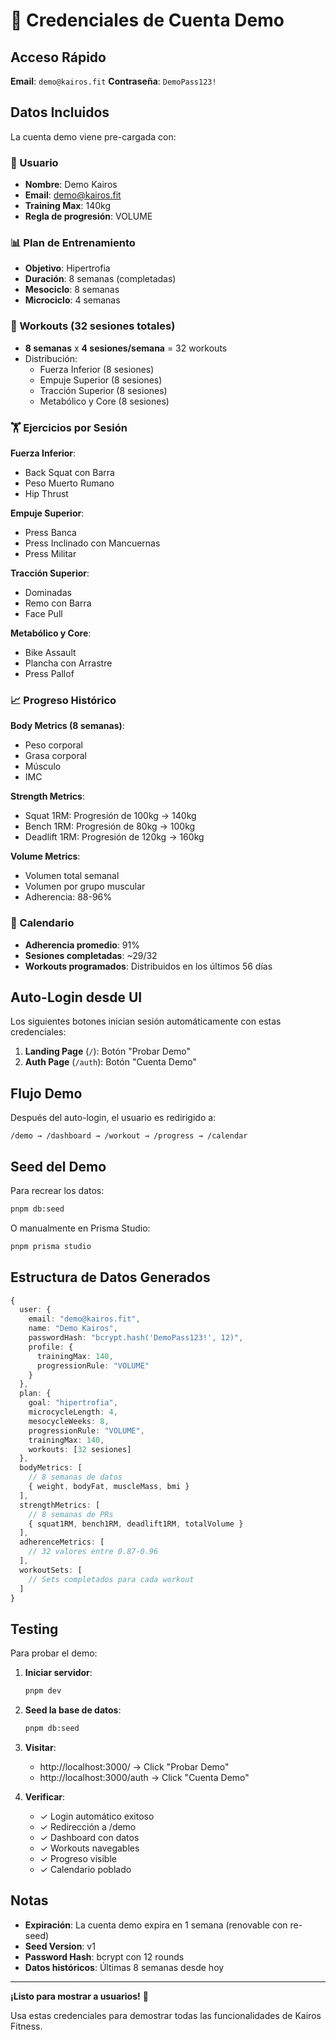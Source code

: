 # 🎯 Credenciales de Cuenta Demo

## Acceso Rápido

**Email**: `demo@kairos.fit`
**Contraseña**: `DemoPass123!`

## Datos Incluidos

La cuenta demo viene pre-cargada con:

### 👤 Usuario
- **Nombre**: Demo Kairos
- **Email**: demo@kairos.fit
- **Training Max**: 140kg
- **Regla de progresión**: VOLUME

### 📊 Plan de Entrenamiento
- **Objetivo**: Hipertrofia
- **Duración**: 8 semanas (completadas)
- **Mesociclo**: 8 semanas
- **Microciclo**: 4 semanas

### 💪 Workouts (32 sesiones totales)
- **8 semanas** x **4 sesiones/semana** = 32 workouts
- Distribución:
  - Fuerza Inferior (8 sesiones)
  - Empuje Superior (8 sesiones)
  - Tracción Superior (8 sesiones)
  - Metabólico y Core (8 sesiones)

### 🏋️ Ejercicios por Sesión

**Fuerza Inferior**:
- Back Squat con Barra
- Peso Muerto Rumano
- Hip Thrust

**Empuje Superior**:
- Press Banca
- Press Inclinado con Mancuernas
- Press Militar

**Tracción Superior**:
- Dominadas
- Remo con Barra
- Face Pull

**Metabólico y Core**:
- Bike Assault
- Plancha con Arrastre
- Press Pallof

### 📈 Progreso Histórico

**Body Metrics (8 semanas)**:
- Peso corporal
- Grasa corporal
- Músculo
- IMC

**Strength Metrics**:
- Squat 1RM: Progresión de 100kg → 140kg
- Bench 1RM: Progresión de 80kg → 100kg
- Deadlift 1RM: Progresión de 120kg → 160kg

**Volume Metrics**:
- Volumen total semanal
- Volumen por grupo muscular
- Adherencia: 88-96%

### 📅 Calendario
- **Adherencia promedio**: 91%
- **Sesiones completadas**: ~29/32
- **Workouts programados**: Distribuidos en los últimos 56 días

## Auto-Login desde UI

Los siguientes botones inician sesión automáticamente con estas credenciales:

1. **Landing Page** (`/`): Botón "Probar Demo"
2. **Auth Page** (`/auth`): Botón "Cuenta Demo"

## Flujo Demo

Después del auto-login, el usuario es redirigido a:

```
/demo → /dashboard → /workout → /progress → /calendar
```

## Seed del Demo

Para recrear los datos:

```bash
pnpm db:seed
```

O manualmente en Prisma Studio:

```bash
pnpm prisma studio
```

## Estructura de Datos Generados

```typescript
{
  user: {
    email: "demo@kairos.fit",
    name: "Demo Kairos",
    passwordHash: "bcrypt.hash('DemoPass123!', 12)",
    profile: {
      trainingMax: 140,
      progressionRule: "VOLUME"
    }
  },
  plan: {
    goal: "hipertrofia",
    microcycleLength: 4,
    mesocycleWeeks: 8,
    progressionRule: "VOLUME",
    trainingMax: 140,
    workouts: [32 sesiones]
  },
  bodyMetrics: [
    // 8 semanas de datos
    { weight, bodyFat, muscleMass, bmi }
  ],
  strengthMetrics: [
    // 8 semanas de PRs
    { squat1RM, bench1RM, deadlift1RM, totalVolume }
  ],
  adherenceMetrics: [
    // 32 valores entre 0.87-0.96
  ],
  workoutSets: [
    // Sets completados para cada workout
  ]
}
```

## Testing

Para probar el demo:

1. **Iniciar servidor**:
   ```bash
   pnpm dev
   ```

2. **Seed la base de datos**:
   ```bash
   pnpm db:seed
   ```

3. **Visitar**:
   - http://localhost:3000/ → Click "Probar Demo"
   - http://localhost:3000/auth → Click "Cuenta Demo"

4. **Verificar**:
   - ✓ Login automático exitoso
   - ✓ Redirección a /demo
   - ✓ Dashboard con datos
   - ✓ Workouts navegables
   - ✓ Progreso visible
   - ✓ Calendario poblado

## Notas

- **Expiración**: La cuenta demo expira en 1 semana (renovable con re-seed)
- **Seed Version**: v1
- **Password Hash**: bcrypt con 12 rounds
- **Datos históricos**: Últimas 8 semanas desde hoy

---

**¡Listo para mostrar a usuarios!** 🚀

Usa estas credenciales para demostrar todas las funcionalidades de Kairos Fitness.
